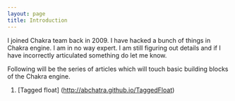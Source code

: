 ```yaml
---
layout: page
title: Introduction
---
```


I joined Chakra team back in 2009. I have hacked a bunch of things in Chakra engine.
I am in no way expert.  I am still figuring out details and if I have incorrectly 
articulated something do let me know.

Following will be the series of articles which will touch basic building blocks of the 
Chakra engine. 

1. [Tagged float] (http://abchatra.github.io/TaggedFloat)

